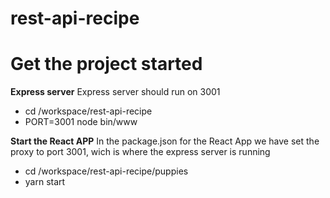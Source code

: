 # rest-api-recipe

# Get the project started
**Express server**
Express server should run on 3001
- cd /workspace/rest-api-recipe 
- PORT=3001 node bin/www

**Start the React APP**
In the package.json for the React App we have set the proxy to port 3001, wich is where the express server is running

- cd /workspace/rest-api-recipe/puppies
- yarn start
